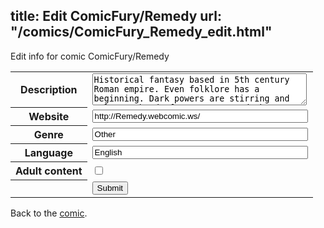 title: Edit ComicFury/Remedy
url: "/comics/ComicFury_Remedy_edit.html"
---
Edit info for comic ComicFury/Remedy

<form name="comic" action="http://gaepostmail.appspot.com/comic/" method="post">
<table class="comicinfo">
<tr>
<th>Description</th><td><textarea name="description" cols="40" rows="3">Historical fantasy based in 5th century Roman empire. Even folklore has a beginning. Dark powers are stirring and only one band of outcasts stands between the world and oblivion. Whether for revenge,loyalty, curiosity, hope, despair, or love a curse brought them together and somewhere out there is the remedy. Updates often.(Any comments, questions, or criticisms would help greatly.)</textarea></td>
</tr>
<tr>
<th>Website</th><td><input type="text" name="url" value="http://Remedy.webcomic.ws/" size="40"/></td>
</tr>
<tr>
<th>Genre</th><td><input type="text" name="genre" value="Other" size="40"/></td>
</tr>
<tr>
<th>Language</th><td><input type="text" name="language" value="English" size="40"/></td>
</tr>
<tr>
<th>Adult content</th><td><input type="checkbox" name="adult" value="adult" /></td>
</tr>
<tr>
<th></th><td>
<input type="hidden" name="comic" value="ComicFury_Remedy" />
<input type="submit" name="submit" value="Submit" />
</td>
</tr>
</table>
</form>

Back to the [comic](ComicFury_Remedy.html).
